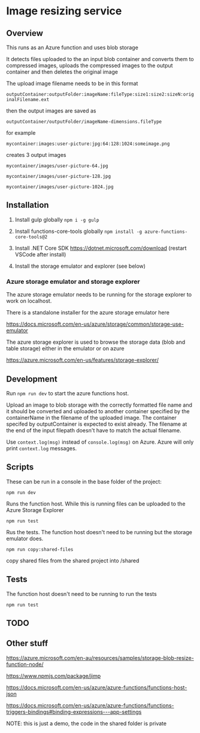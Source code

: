 
# Image resizing service



## Overview

This runs as an Azure function and uses blob storage

It detects files uploaded to the an input blob container and converts them to compressed images, uploads the compressed images to the output container and then deletes the original image

The upload image filename needs to be in this format

`outputContainer:outputFolder:imageName:fileType:size1:size2:sizeN:originalFilename.ext`

then the output images are saved as

`outputContainer/outputFolder/imageName-dimensions.fileType`

for example

`mycontainer:images:user-picture:jpg:64:128:1024:someimage.png`

creates 3 output images

`mycontainer/images/user-picture-64.jpg`

`mycontainer/images/user-picture-128.jpg`

`mycontainer/images/user-picture-1024.jpg`





## Installation

1. Install gulp globally `npm i -g gulp`

2. Install functions-core-tools globally `npm install -g azure-functions-core-tools@2`

3. Install .NET Core SDK https://dotnet.microsoft.com/download (restart VSCode after install)

4. Install the storage emulator and explorer (see below)





### Azure storage emulator and storage explorer

The azure storage emulator needs to be running for the storage explorer to work on localhost.

There is a standalone installer for the azure storage emulator here

https://docs.microsoft.com/en-us/azure/storage/common/storage-use-emulator

The azure storage explorer is used to browse the storage data (blob and table storage) either in the emulator or on azure

https://azure.microsoft.com/en-us/features/storage-explorer/





## Development

Run `npm run dev` to start the azure functions host.

Upload an image to blob storage with the correctly formatted file name and it should be converted and uploaded to another container specified by the containerName in the filename of the uploaded image.  The container specifed by outputContainer is expected to exist already.  The filename at the end of the input filepath doesn't have to match the actual filename.

Use `context.log(msg)` instead of `console.log(msg)` on Azure.  Azure will only print `context.log` messages.






## Scripts

These can be run in a console in the base folder of the project:


`npm run dev`

Runs the function host.  While this is running files can be uploaded to the Azure Storage Explorer

`npm run test`

Rus the tests.  The function host doesn't need to be running but the storage emulator does.

`npm run copy:shared-files`

copy shared files from the shared project into /shared





## Tests

The function host doesn't need to be running to run the tests

`npm run test`




## TODO




## Other stuff

https://azure.microsoft.com/en-au/resources/samples/storage-blob-resize-function-node/

https://www.npmjs.com/package/jimp

https://docs.microsoft.com/en-us/azure/azure-functions/functions-host-json

https://docs.microsoft.com/en-us/azure/azure-functions/functions-triggers-bindings#binding-expressions---app-settings


NOTE: this is just a demo, the code in the shared folder is private
